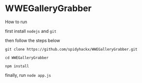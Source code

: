 # WWEGalleryGrabber

How to run

first install ```nodejs``` and ```git```

then follow the steps below
```
git clone https://github.com/spidyhackx/WWEGalleryGrabber.git
```
```
cd WWEGalleryGrabber
```
```
npm install
```

finally, run
```node app.js```
